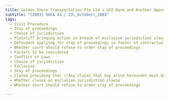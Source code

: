 ```yaml
---
title: Golden Shore Transportation Pte Ltd v UCO Bank and Another Appeal 
subtitle: "[2003] SGCA 43 / 23\_October\_2003"
tags:
  - Civil Procedure
  - Stay of proceedings
  - Choice of jurisdiction
  - Plaintiff bringing action in breach of exclusive jurisdiction clause
  - Defendant applying for stay of proceedings in favour of contractual forum
  - Whether court should refuse to order stay of proceedings
  - Factors to be considered
  - Conflict of Laws
  - Choice of jurisdiction
  - Exclusive
  - Stay of proceedings
  - Clause providing that \"Any claims that may arise hereunder must be made at the port of delivery for determination and settlement at that port only\"
  - Whether clause an exclusive jurisdiction clause
  - Whether court should refuse to order stay of proceedings

---
```


